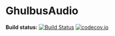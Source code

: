 GhulbusAudio
============

**Build status:** [![Build Status](https://travis-ci.org/ComicSansMS/GhulbusAudio.svg?branch=master)](https://travis-ci.org/ComicSansMS/GhulbusAudio)
[![codecov.io](https://codecov.io/github/ComicSansMS/GhulbusAudio/coverage.svg?branch=master)](https://codecov.io/github/ComicSansMS/GhulbusAudio?branch=master)